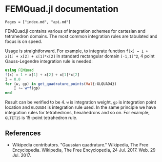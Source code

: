 # FEMQuad.jl documentation

```@contents
Pages = ["index.md", "api.md"]
```

FEMQuad.jl contains various of integration schemes for cartesian and tetrahedron
domains. The most common integration rules are tabulated and focus is on speed.

Usage is straightforward. For example, to integrate function
`f(x) = 1 + x[1] + x[2] + x[1]*x[2]` in standard rectangular domain `[-1,1]^2`,
4 point Gauss-Legendre integration rule is needed:

```julia
using FEMQuad
f(x) = 1 + x[1] + x[2] + x[1]*x[2]
I = 0.0
for (w, gp) in get_quadrature_points(Val{:GLQUAD4})
    I += w*f(gp)
end
```

Result can be verified to be 4. `w` is integration weight, `gp` is integration point
location and `GLQUAD4` is integration rule used. In the same principle we have
integration rules for tetrahedrons, hexahedrons and so on. For example, `GLTET15`
is 15-point tetrahedron rule.

## References
- Wikipedia contributors. "Gaussian quadrature." Wikipedia, The Free Encyclopedia. Wikipedia, The Free Encyclopedia, 24 Jul. 2017. Web. 29 Jul. 2017.
